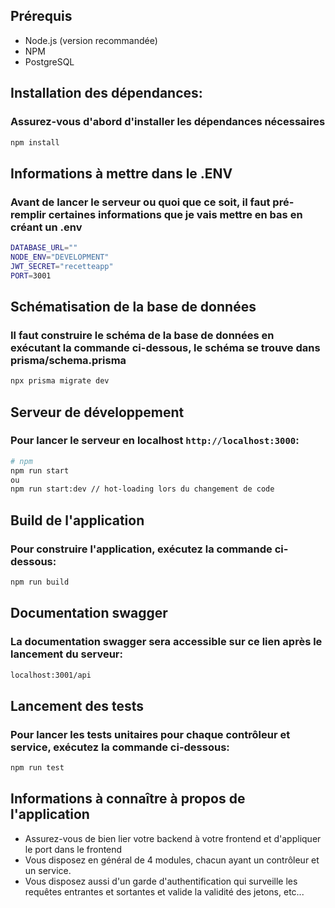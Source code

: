 ## Prérequis

- Node.js (version recommandée)
- NPM
- PostgreSQL

## Installation des dépendances:

### Assurez-vous d'abord d'installer les dépendances nécessaires

```bash
npm install
```

## Informations à mettre dans le .ENV

### Avant de lancer le serveur ou quoi que ce soit, il faut pré-remplir certaines informations que je vais mettre en bas en créant un .env

```bash
DATABASE_URL=""
NODE_ENV="DEVELOPMENT"
JWT_SECRET="recetteapp"
PORT=3001
```

## Schématisation de la base de données

### Il faut construire le schéma de la base de données en exécutant la commande ci-dessous, le schéma se trouve dans prisma/schema.prisma

```bash
npx prisma migrate dev 
```

## Serveur de développement

### Pour lancer le serveur en localhost `http://localhost:3000`:

```bash
# npm
npm run start
ou
npm run start:dev // hot-loading lors du changement de code
```

## Build de l'application

### Pour construire l'application, exécutez la commande ci-dessous:

```bash
npm run build
```

## Documentation swagger

### La documentation swagger sera accessible sur ce lien après le lancement du serveur:

```bash
localhost:3001/api
```

## Lancement des tests

### Pour lancer les tests unitaires pour chaque contrôleur et service, exécutez la commande ci-dessous:

```bash
npm run test
```

## Informations à connaître à propos de l'application

- Assurez-vous de bien lier votre backend à votre frontend et d'appliquer le port dans le frontend
- Vous disposez en général de 4 modules, chacun ayant un contrôleur et un service.
- Vous disposez aussi d'un garde d'authentification qui surveille les requêtes entrantes et sortantes et valide la validité des jetons, etc...